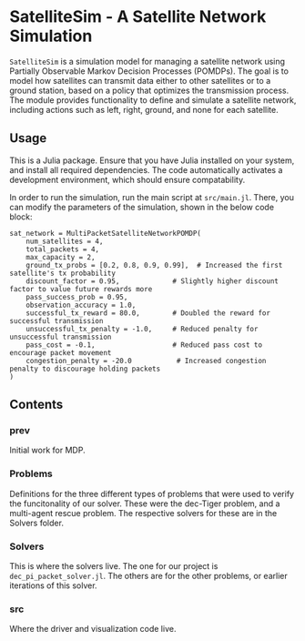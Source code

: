 # SatelliteSim - A Satellite Network Simulation

`SatelliteSim` is a simulation model for managing a satellite network using Partially Observable Markov Decision Processes (POMDPs). The goal is to model how satellites can transmit data either to other satellites or to a ground station, based on a policy that optimizes the transmission process. The module provides functionality to define and simulate a satellite network, including actions such as left, right, ground, and none for each satellite.

## Usage

This is a Julia package. Ensure that you have Julia installed on your system, and install all required dependencies. The code automatically activates a development environment, which should ensure compatability. 

In order to run the simulation, run the main script at `src/main.jl`. There, you can modify the parameters of the simulation, shown in the below code block:
```
sat_network = MultiPacketSatelliteNetworkPOMDP(
    num_satellites = 4,
    total_packets = 4,
    max_capacity = 2,
    ground_tx_probs = [0.2, 0.8, 0.9, 0.99],  # Increased the first satellite's tx probability
    discount_factor = 0.95,             # Slightly higher discount factor to value future rewards more
    pass_success_prob = 0.95,
    observation_accuracy = 1.0,
    successful_tx_reward = 80.0,        # Doubled the reward for successful transmission
    unsuccessful_tx_penalty = -1.0,     # Reduced penalty for unsuccessful transmission
    pass_cost = -0.1,                   # Reduced pass cost to encourage packet movement
    congestion_penalty = -20.0           # Increased congestion penalty to discourage holding packets
)
```

## Contents


### prev

Initial work for MDP.

### Problems

Definitions for the three different types of problems that were used to verify the funcitonality of our solver. These were the dec-Tiger problem, and a multi-agent rescue problem. The respective solvers for these are in the Solvers folder.

### Solvers

This is where the solvers live. The one for our project is `dec_pi_packet_solver.jl`. The others are for the other problems, or earlier iterations of this solver.

### src

Where the driver and visualization code live.
